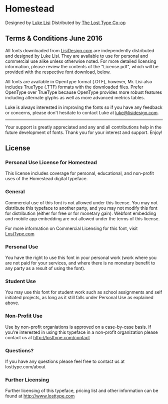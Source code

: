 # Homestead 

Designed by [Luke Lisi](http://lisidesign.com)
Distributed by [The Lost Type Co-op](http://losttype.com/)

## Terms & Conditions June 2016

All fonts downloaded from [LisiDesign.com](http://lisidesign.com) are independently distributed and designed by Luke Lisi. 
They are available to use for personal and commercial use alike unless otherwise noted. For more detailed 
licensing information, please review the contents of the "License.pdf", which will be provided with the 
respective font download, below.

All fonts are available in OpenType format (.OTF), however, Mr. Lisi also includes TrueType (.TTF) formats with the downloaded files. 
Prefer OpenType over TrueType because OpenType provides more robust features including alternate glyphs as well as more
advanced metrics tables.

Luke is always interested in improving the fonts so if you have any feedback or concerns, please don't hesitate to contact 
Luke at luke@lisidesign.com.

- - - -

Your support is greatly appreciated and any and all contributions help in the future development of fonts.
Thank you for your interest and support. Enjoy!

## License

### Personal Use License for Homestead

This license includes coverage for personal, educational, and non-profit uses of the Homestead digital typeface.

### General

Commercial use of this font is not allowed under this license. You may not distribute this typeface to another party, and you may not modify this font for distribution 
(either for free or for monetary gain). Webfont embedding and mobile app embedding are not allowed under the terms of this license.

For more information on Commercial Licensing for this font, visit [LostType.com](http://www.losttype.com)

### Personal Use

You have the right to use this font in your personal work (work where you are not paid for your services, 
and where there is no monetary benefit to any party as a result of using the font).

### Student Use

You may use this font for student work such as school assignments and self initiated projects, 
as long as it still falls under Personal Use as explained above.

### Non-Profit Use

Use by non-profit organiations is approved on a case-by-case basis. If you're 
interested in using this typeface in a non-profit organization 
please contact us at http://losttype.com/contact

### Questions?

If you have any questions please feel free to contact us at losttype.com/about 

### Further Licensing

Further licensing of this typeface, pricing list and other information can be found at 
http://www.losttype.com


